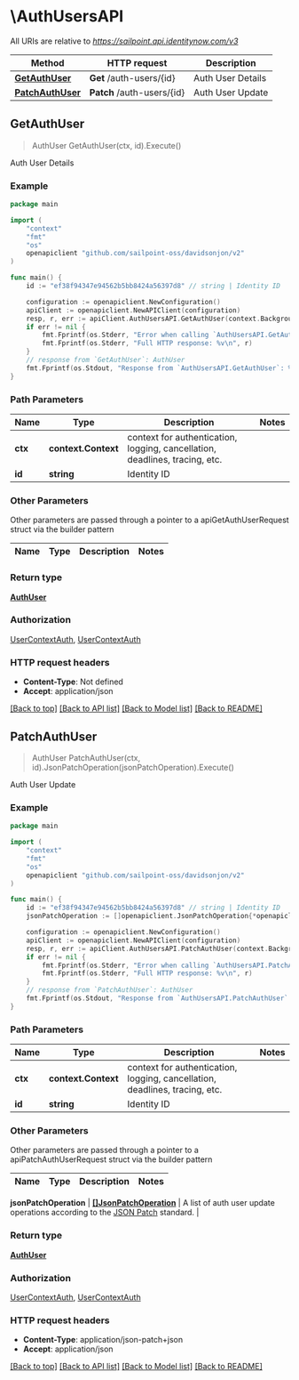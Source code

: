 # \AuthUsersAPI

All URIs are relative to *https://sailpoint.api.identitynow.com/v3*

Method | HTTP request | Description
------------- | ------------- | -------------
[**GetAuthUser**](AuthUsersAPI.md#GetAuthUser) | **Get** /auth-users/{id} | Auth User Details
[**PatchAuthUser**](AuthUsersAPI.md#PatchAuthUser) | **Patch** /auth-users/{id} | Auth User Update



## GetAuthUser

> AuthUser GetAuthUser(ctx, id).Execute()

Auth User Details



### Example

```go
package main

import (
    "context"
    "fmt"
    "os"
    openapiclient "github.com/sailpoint-oss/davidsonjon/v2"
)

func main() {
    id := "ef38f94347e94562b5bb8424a56397d8" // string | Identity ID

    configuration := openapiclient.NewConfiguration()
    apiClient := openapiclient.NewAPIClient(configuration)
    resp, r, err := apiClient.AuthUsersAPI.GetAuthUser(context.Background(), id).Execute()
    if err != nil {
        fmt.Fprintf(os.Stderr, "Error when calling `AuthUsersAPI.GetAuthUser``: %v\n", err)
        fmt.Fprintf(os.Stderr, "Full HTTP response: %v\n", r)
    }
    // response from `GetAuthUser`: AuthUser
    fmt.Fprintf(os.Stdout, "Response from `AuthUsersAPI.GetAuthUser`: %v\n", resp)
}
```

### Path Parameters


Name | Type | Description  | Notes
------------- | ------------- | ------------- | -------------
**ctx** | **context.Context** | context for authentication, logging, cancellation, deadlines, tracing, etc.
**id** | **string** | Identity ID | 

### Other Parameters

Other parameters are passed through a pointer to a apiGetAuthUserRequest struct via the builder pattern


Name | Type | Description  | Notes
------------- | ------------- | ------------- | -------------


### Return type

[**AuthUser**](AuthUser.md)

### Authorization

[UserContextAuth](../README.md#UserContextAuth), [UserContextAuth](../README.md#UserContextAuth)

### HTTP request headers

- **Content-Type**: Not defined
- **Accept**: application/json

[[Back to top]](#) [[Back to API list]](../README.md#documentation-for-api-endpoints)
[[Back to Model list]](../README.md#documentation-for-models)
[[Back to README]](../README.md)


## PatchAuthUser

> AuthUser PatchAuthUser(ctx, id).JsonPatchOperation(jsonPatchOperation).Execute()

Auth User Update



### Example

```go
package main

import (
    "context"
    "fmt"
    "os"
    openapiclient "github.com/sailpoint-oss/davidsonjon/v2"
)

func main() {
    id := "ef38f94347e94562b5bb8424a56397d8" // string | Identity ID
    jsonPatchOperation := []openapiclient.JsonPatchOperation{*openapiclient.NewJsonPatchOperation("replace", "/description")} // []JsonPatchOperation | A list of auth user update operations according to the [JSON Patch](https://tools.ietf.org/html/rfc6902) standard.

    configuration := openapiclient.NewConfiguration()
    apiClient := openapiclient.NewAPIClient(configuration)
    resp, r, err := apiClient.AuthUsersAPI.PatchAuthUser(context.Background(), id).JsonPatchOperation(jsonPatchOperation).Execute()
    if err != nil {
        fmt.Fprintf(os.Stderr, "Error when calling `AuthUsersAPI.PatchAuthUser``: %v\n", err)
        fmt.Fprintf(os.Stderr, "Full HTTP response: %v\n", r)
    }
    // response from `PatchAuthUser`: AuthUser
    fmt.Fprintf(os.Stdout, "Response from `AuthUsersAPI.PatchAuthUser`: %v\n", resp)
}
```

### Path Parameters


Name | Type | Description  | Notes
------------- | ------------- | ------------- | -------------
**ctx** | **context.Context** | context for authentication, logging, cancellation, deadlines, tracing, etc.
**id** | **string** | Identity ID | 

### Other Parameters

Other parameters are passed through a pointer to a apiPatchAuthUserRequest struct via the builder pattern


Name | Type | Description  | Notes
------------- | ------------- | ------------- | -------------

 **jsonPatchOperation** | [**[]JsonPatchOperation**](JsonPatchOperation.md) | A list of auth user update operations according to the [JSON Patch](https://tools.ietf.org/html/rfc6902) standard. | 

### Return type

[**AuthUser**](AuthUser.md)

### Authorization

[UserContextAuth](../README.md#UserContextAuth), [UserContextAuth](../README.md#UserContextAuth)

### HTTP request headers

- **Content-Type**: application/json-patch+json
- **Accept**: application/json

[[Back to top]](#) [[Back to API list]](../README.md#documentation-for-api-endpoints)
[[Back to Model list]](../README.md#documentation-for-models)
[[Back to README]](../README.md)
